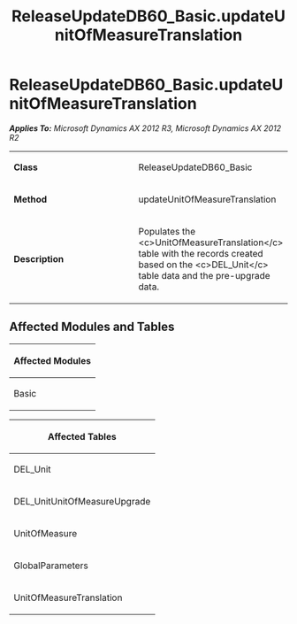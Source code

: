 ﻿---
title: ReleaseUpdateDB60_Basic.updateUnitOfMeasureTranslation
TOCTitle: ReleaseUpdateDB60_Basic.updateUnitOfMeasureTranslation
ms:assetid: 27fd4515-1d81-09c6-32d5-7736e9b74452
ms:mtpsurl: https://msdn.microsoft.com/en-us/library/JJ735858(v=AX.60)
ms:contentKeyID: 49707276
ms.date: 05/18/2015
mtps_version: v=AX.60
---

# ReleaseUpdateDB60\_Basic.updateUnitOfMeasureTranslation 


_**Applies To:** Microsoft Dynamics AX 2012 R3, Microsoft Dynamics AX 2012 R2_

<table>
<colgroup>
<col style="width: 50%" />
<col style="width: 50%" />
</colgroup>
<tbody>
<tr class="odd">
<td><p><strong>Class</strong></p></td>
<td><p>ReleaseUpdateDB60_Basic</p></td>
</tr>
<tr class="even">
<td><p><strong>Method</strong></p></td>
<td><p>updateUnitOfMeasureTranslation</p></td>
</tr>
<tr class="odd">
<td><p><strong>Description</strong></p></td>
<td><p>Populates the &lt;c&gt;UnitOfMeasureTranslation&lt;/c&gt; table with the records created based on the &lt;c&gt;DEL_Unit&lt;/c&gt; table data and the pre-upgrade data.</p></td>
</tr>
</tbody>
</table>


## Affected Modules and Tables

<table>
<colgroup>
<col style="width: 100%" />
</colgroup>
<thead>
<tr class="header">
<th><p>Affected Modules</p></th>
</tr>
</thead>
<tbody>
<tr class="odd">
<td><p>Basic</p></td>
</tr>
</tbody>
</table>


<table>
<colgroup>
<col style="width: 100%" />
</colgroup>
<thead>
<tr class="header">
<th><p>Affected Tables</p></th>
</tr>
</thead>
<tbody>
<tr class="odd">
<td><p>DEL_Unit</p></td>
</tr>
<tr class="even">
<td><p>DEL_UnitUnitOfMeasureUpgrade</p></td>
</tr>
<tr class="odd">
<td><p>UnitOfMeasure</p></td>
</tr>
<tr class="even">
<td><p>GlobalParameters</p></td>
</tr>
<tr class="odd">
<td><p>UnitOfMeasureTranslation</p></td>
</tr>
</tbody>
</table>

  


